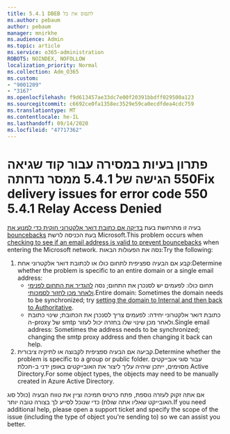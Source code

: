 ```yaml
---
title: 5.4.1 DBEB לתפוס את כל
ms.author: pebaum
author: pebaum
manager: mnirkhe
ms.audience: Admin
ms.topic: article
ms.service: o365-administration
ROBOTS: NOINDEX, NOFOLLOW
localization_priority: Normal
ms.collection: Adm_O365
ms.custom:
- "9001209"
- "3167"
ms.openlocfilehash: f9d613457ae33dc7e00f20391bbdff029500a123
ms.sourcegitcommit: c6692ce0fa1358ec3529e59ca0ecdfdea4cdc759
ms.translationtype: MT
ms.contentlocale: he-IL
ms.lasthandoff: 09/14/2020
ms.locfileid: "47717362"
---
```

# <a name="fix-delivery-issues-for-error-code-550-541-relay-access-denied"></a><span data-ttu-id="9a3e7-102">פתרון בעיות במסירה עבור קוד שגיאה 550 הגישה של 5.4.1 ממסר נדחתה</span><span class="sxs-lookup"><span data-stu-id="9a3e7-102">Fix delivery issues for error code 550 5.4.1 Relay Access Denied</span></span>

<span data-ttu-id="9a3e7-103">בעיה זו מתרחשת בעת [בדיקה אם כתובת דואר אלקטרוני חוקית כדי למנוע את bouncebacks](https://docs.microsoft.com/exchange/mail-flow-best-practices/use-directory-based-edge-blocking) בעת הכניסה לרשת Microsoft.</span><span class="sxs-lookup"><span data-stu-id="9a3e7-103">This problem occurs when [checking to see if an email address is valid to prevent bouncebacks](https://docs.microsoft.com/exchange/mail-flow-best-practices/use-directory-based-edge-blocking) when entering the Microsoft network.</span></span> <span data-ttu-id="9a3e7-104">נסה את הפעולות הבאות:</span><span class="sxs-lookup"><span data-stu-id="9a3e7-104">Try the following:</span></span>

1. <span data-ttu-id="9a3e7-105">קבע אם הבעיה ספציפית לתחום כולו או לכתובת דואר אלקטרוני אחת:</span><span class="sxs-lookup"><span data-stu-id="9a3e7-105">Determine whether the problem is specific to an entire domain or a single email address:</span></span>
    - <span data-ttu-id="9a3e7-106">תחום כולו: לפעמים יש לסנכרן את התחום; נסה [להגדיר את התחום לפנימי ולאחר מכן לחזור לסמכותי](https://docs.microsoft.com/exchange/mail-flow-best-practices/manage-accepted-domains/manage-accepted-domains).</span><span class="sxs-lookup"><span data-stu-id="9a3e7-106">Entire domain: Sometimes the domain needs to be synchronized; try [setting the domain to Internal and then back to Authoritative](https://docs.microsoft.com/exchange/mail-flow-best-practices/manage-accepted-domains/manage-accepted-domains).</span></span>
    - <span data-ttu-id="9a3e7-107">כתובת דואר אלקטרוני יחידה: לפעמים צריך לסנכרן את הכתובת; שינוי כתובת ה-proxy של smtp ולאחר מכן שינוי שלו בחזרה יכול לעזור.</span><span class="sxs-lookup"><span data-stu-id="9a3e7-107">Single email address: Sometimes the address needs to be synchronized; changing the smtp proxy address and then changing it back can help.</span></span>
2. <span data-ttu-id="9a3e7-108">קביעה אם הבעיה ספציפית לקבוצה או לתיקיה ציבורית.</span><span class="sxs-lookup"><span data-stu-id="9a3e7-108">Determine whether the problem is specific to a group or public folder.</span></span> <span data-ttu-id="9a3e7-109">עבור סוגי אובייקטים מסוימים, ייתכן שיהיה עליך ליצור את האובייקטים באופן ידני ב-תכלת Active Directory.</span><span class="sxs-lookup"><span data-stu-id="9a3e7-109">For some object types, the objects may need to be manually created in Azure Active Directory.</span></span>

<span data-ttu-id="9a3e7-110">אם אתה זקוק לעזרה נוספת, פתח כרטיס תמיכה וציין את טווח הבעיה (כולל סוג האובייקט שאליו אתה שולח) כדי שנוכל לסייע לך בצורה טובה יותר.</span><span class="sxs-lookup"><span data-stu-id="9a3e7-110">If you need additional help, please open a support ticket and specify the scope of the issue (including the type of object you're sending to) so we can assist you better.</span></span>